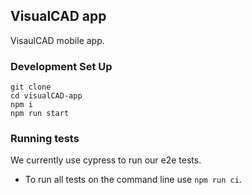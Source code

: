 
## VisualCAD app

VisaulCAD mobile app.

### Development Set Up


```
git clone
cd visualCAD-app
npm i
npm run start
```

### Running tests

We currently use cypress to run our e2e tests.

- To run all tests on the command line use `npm run ci`.

